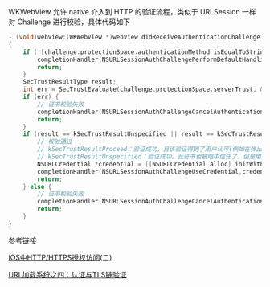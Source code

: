 WKWebView 允许 native 介入到 HTTP 的验证流程，类似于 URLSession 一样对 Challenge 进行校验，具体代码如下

```objectivec
- (void)webView:(WKWebView *)webView didReceiveAuthenticationChallenge:(NSURLAuthenticationChallenge *)challenge completionHandler:(void (^)(NSURLSessionAuthChallengeDisposition disposition, NSURLCredential * _Nullable credential))completionHandler
{
    if (![challenge.protectionSpace.authenticationMethod isEqualToString:NSURLAuthenticationMethodServerTrust]) { // 非服务端校验流程，走默认
        completionHandler(NSURLSessionAuthChallengePerformDefaultHandling, nil);
        return;
    }
    SecTrustResultType result;
    int err = SecTrustEvaluate(challenge.protectionSpace.serverTrust, &result); // 用系统证书进行服务端证书校验
    if (err) {
        // 证书校验失败
        completionHandler(NSURLSessionAuthChallengeCancelAuthenticationChallenge, nil);
        return;
    }
    if (result == kSecTrustResultUnspecified || result == kSecTrustResultProceed) {
        // 校验通过
        // kSecTrustResultProceed：验证成功，且该验证得到了用户认可(例如在弹出的是否信任的alert框中选择always trust)
        // kSecTrustResultUnspecified：验证成功，此证书也被暗中信任了，但是用户并没有显示地决定信任该证书
        NSURLCredential *credential = [[NSURLCredential alloc] initWithTrust:challenge.protectionSpace.serverTrust];
        completionHandler(NSURLSessionAuthChallengeUseCredential,credential);
        return;
    } else {
        // 证书校验失败
        completionHandler(NSURLSessionAuthChallengeCancelAuthenticationChallenge, nil);
        return;
    }
}
```

参考链接

[iOS中HTTP/HTTPS授权访问(二)](https://www.jianshu.com/p/ebee00c785bd)

[URL加载系统之四：认证与TLS链验证](http://southpeak.github.io/2014/07/16/url-load-system-4/)